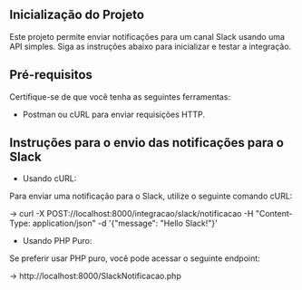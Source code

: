 ## Inicialização do Projeto

Este projeto permite enviar notificações para um canal Slack usando uma API simples. Siga as instruções abaixo para inicializar e testar a integração.

## Pré-requisitos 
Certifique-se de que você tenha as seguintes ferramentas:

- Postman ou cURL para enviar requisições HTTP.

## Instruções para o envio das notificações para o Slack

- Usando cURL:
  
Para enviar uma notificação para o Slack, utilize o seguinte comando cURL:

→ curl -X POST://localhost:8000/integracao/slack/notificacao -H "Content-Type: application/json" -d '{"message": "Hello Slack!"}'

- Usando PHP Puro:
  
Se preferir usar PHP puro, você pode acessar o seguinte endpoint:

→ http://localhost:8000/SlackNotificacao.php